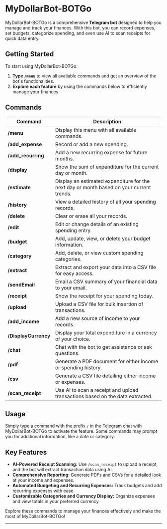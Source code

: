 # MyDollarBot-BOTGo

MyDollarBot-BOTGo is a comprehensive **Telegram bot** designed to help you manage and track your finances. With this bot, you can record expenses, set budgets, categorize spending, and even use AI to scan receipts for quick data entry.

## Getting Started

To start using MyDollarBot-BOTGo:
1. **Type `/menu`** to view all available commands and get an overview of the bot's functionalities.
2. **Explore each feature** by using the commands below to efficiently manage your finances.

## Commands

| Command           | Description                                                                                     |
|-------------------|-------------------------------------------------------------------------------------------------|
| **/menu**          | Display this menu with all available commands.                                                  |
| **/add_expense**   | Record or add a new spending.                                                                   |
| **/add_recurring** | Add a new recurring expense for future months.                                                  |
| **/display**       | Show the sum of expenditure for the current day or month.                                       |
| **/estimate**      | Display an estimated expenditure for the next day or month based on your current trends.        |
| **/history**       | View a detailed history of all your spending records.                                           |
| **/delete**        | Clear or erase all your records.                                                                |
| **/edit**          | Edit or change details of an existing spending entry.                                           |
| **/budget**        | Add, update, view, or delete your budget information.                                           |
| **/category**      | Add, delete, or view custom spending categories.                                                |
| **/extract**       | Extract and export your data into a CSV file for easy access.                                   |
| **/sendEmail**     | Email a CSV summary of your financial data to your email.                                       |
| **/receipt**       | Show the receipt for your spending today.                                                       |
| **/upload**        | Upload a CSV file for bulk insertion of transactions.                                           |
| **/add_income**    | Add a new source of income to your records.                                                     |
| **/DisplayCurrency** | Display your total expenditure in a currency of your choice.                               |
| **/chat**          | Chat with the bot to get assistance or ask questions.                                           |
| **/pdf**           | Generate a PDF document for either income or spending history.                                  |
| **/csv**           | Generate a CSV file detailing either income or expenses.                                        |
| **/scan_receipt**  | Use AI to scan a receipt and upload transactions based on the data extracted.                   |

## Usage
Simply type a command with the prefix `/` in the Telegram chat with MyDollarBot-BOTGo to activate the feature. Some commands may prompt you for additional information, like a date or category.

## Key Features
- **AI-Powered Receipt Scanning:** Use `/scan_receipt` to upload a receipt, and the bot will extract transaction data using AI.
- **Comprehensive Reporting:** Generate PDFs and CSVs for a detailed look at your income and expenses.
- **Automated Budgeting and Recurring Expenses:** Track budgets and add recurring expenses with ease.
- **Customizable Categories and Currency Display:** Organize expenses and view totals in your preferred currency.

Explore these commands to manage your finances effectively and make the most of MyDollarBot-BOTGo!

---
